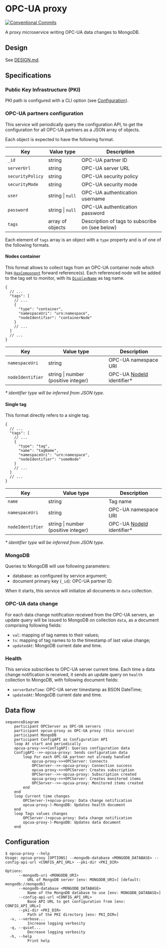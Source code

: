 # OPC-UA proxy

[![Conventional Commits](https://img.shields.io/badge/Conventional%20Commits-1.0.0-yellow.svg)](https://conventionalcommits.org)

A proxy microservice writing OPC-UA data changes to MongoDB.

## Design

See [DESIGN.md](DESIGN.md).

## Specifications

### Public Key Infrastructure (PKI)

PKI path is configured with a CLI option (see [Configuration](#configuration)).

### OPC-UA partners configuration

This service will periodically query the configuration API, to get the configuration for all OPC-UA partners as a JSON array of objects.

Each object is expected to have the following format.

| Key              | Value type       | Description                                     |
| ---------------- | ---------------- | ----------------------------------------------- |
| `_id`            | string           | OPC-UA partner ID                               |
| `serverUrl`      | string           | OPC-UA server URL                               |
| `securityPolicy` | string           | OPC-UA security policy                          |
| `securityMode`   | string           | OPC-UA security mode                            |
| `user`           | string \| `null` | OPC-UA authentication username                  |
| `password`       | string \| `null` | OPC-UA authentication password                  |
| `tags`           | array of objects | Description of tags to subscribe on (see below) |

Each element of `tags` array is an object with a `type` property and is of one of the following formats.

#### Nodes container

This format allows to collect tags from an OPC-UA container node which has [`HasComponent`][hascomponent] forward reference(s). Each referenced node will be added to the tag set to monitor, with its [`DisplayName`][displayname] as tag name.

```jsonc
{
  // ...
  "tags": [
    // ...
    {
      "type": "container",
      "namespaceUri": "urn:namespace",
      "nodeIdentifier": "containerNode"
    }
    // ...
  ]
  // ...
}
```

| Key              | Value type                          | Description                         |
| ---------------- | ----------------------------------- | ----------------------------------- |
| `namespaceUri`   | string                              | OPC-UA namespace URI                |
| `nodeIdentifier` | string \| number (positive integer) | OPC-UA [NodeId][nodeid] identifier* |

_\* identifier type will be inferred from JSON type._

#### Single tag

This format directly refers to a single tag.

```jsonc
{
  // ...
  "tags": [
    // ...
    {
      "type": "tag",
      "name": "tagName",
      "namespaceUri": "urn:namespace",
      "nodeIdentifier": "someNode"
    }
    // ...
  ]
  // ...
}
```

| Key              | Value type                          | Description                         |
| ---------------- | ----------------------------------- | ----------------------------------- |
| `name`           | string                              | Tag name                            |
| `namespaceUri`   | string                              | OPC-UA namespace URI                |
| `nodeIdentifier` | string \| number (positive integer) | OPC-UA [NodeId][nodeid] identifier* |

_\* identifier type will be inferred from JSON type._

[hascomponent]: https://reference.opcfoundation.org/Core/Part3/v105/docs/7.7
[displayname]: https://reference.opcfoundation.org/Core/Part3/5.2.5/
[nodeid]: https://reference.opcfoundation.org/v104/Core/docs/Part3/8.2.1/

### MongoDB

Queries to MongoDB will use following parameters:

- database: as configured by service argument;
- document primary key (`_id`): OPC-UA partner ID.

When it starts, this service will initialize all documents in `data` collection.

### OPC-UA data change

For each data change notification received from the OPC-UA servers, an update query will be issued to MongoDB on collection `data`, as a document comprising following fields:

- `val`: mapping of tag names to their values;
- `ts`: mapping of tag names to to the timestamp of last value change;
- `updatedAt`: MongoDB current date and time.

### Health

This service subscribes to OPC-UA server current time. Each time a data change notification is received, it sends an update query on `health` collection to MongoDB, with following document fields:

- `serverDateTime`: OPC-UA server timestamp as BSON DateTime;
- `updatedAt`: MongoDB current date and time.

## Data flow

```mermaid
sequenceDiagram
    participant OPCServer as OPC-UA servers
    participant opcua-proxy as OPC-UA proxy (this service)
    participant MongoDB
    participant ConfigAPI as Configuration API
    loop At start and periodically
    opcua-proxy->>+ConfigAPI: Queries configuration data
    ConfigAPI-->>-opcua-proxy: Sends configuration data
        loop For each OPC-UA partner not already handled
            opcua-proxy->>+OPCServer: Connects
            OPCServer-->>-opcua-proxy: Connection success
            opcua-proxy->>+OPCServer: Creates subscription
            OPCServer-->>-opcua-proxy: Subscription created
            opcua-proxy->>+OPCServer: Creates monitored items
            OPCServer-->>-opcua-proxy: Monitored items created
        end
    end
    loop Current time changes
        OPCServer-)+opcua-proxy: Data change notification
        opcua-proxy-)-MongoDB: Updates health document
    end
    loop Tags values changes
        OPCServer-)+opcua-proxy: Data change notification
        opcua-proxy-)-MongoDB: Updates data document
    end
```

## Configuration

```ShellSession
$ opcua-proxy --help
Usage: opcua-proxy [OPTIONS] --mongodb-database <MONGODB_DATABASE> --config-api-url <CONFIG_API_URL> --pki-dir <PKI_DIR>

Options:
      --mongodb-uri <MONGODB_URI>
          URL of MongoDB server [env: MONGODB_URI=] [default: mongodb://mongodb]
      --mongodb-database <MONGODB_DATABASE>
          Name of the MongoDB database to use [env: MONGODB_DATABASE=]
      --config-api-url <CONFIG_API_URL>
          Base API URL to get configuration from [env: CONFIG_API_URL=]
      --pki-dir <PKI_DIR>
          Path of the PKI directory [env: PKI_DIR=]
  -v, --verbose...
          Increase logging verbosity
  -q, --quiet...
          Decrease logging verbosity
  -h, --help
          Print help
```

